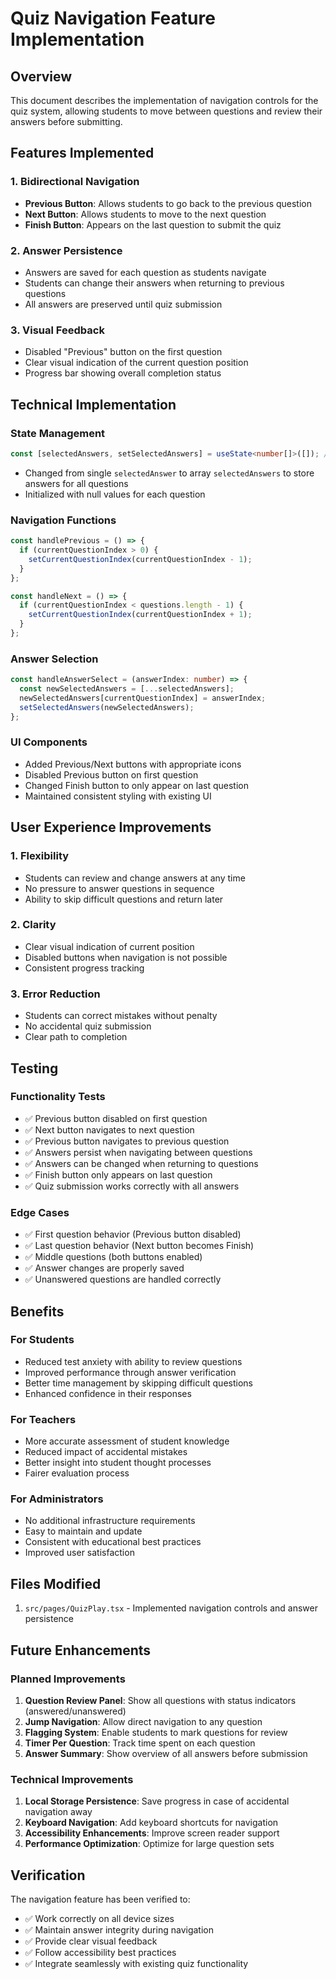 # Quiz Navigation Feature Implementation

## Overview
This document describes the implementation of navigation controls for the quiz system, allowing students to move between questions and review their answers before submitting.

## Features Implemented

### 1. Bidirectional Navigation
- **Previous Button**: Allows students to go back to the previous question
- **Next Button**: Allows students to move to the next question
- **Finish Button**: Appears on the last question to submit the quiz

### 2. Answer Persistence
- Answers are saved for each question as students navigate
- Students can change their answers when returning to previous questions
- All answers are preserved until quiz submission

### 3. Visual Feedback
- Disabled "Previous" button on the first question
- Clear visual indication of the current question position
- Progress bar showing overall completion status

## Technical Implementation

### State Management
```typescript
const [selectedAnswers, setSelectedAnswers] = useState<number[]>([]); // Store all answers
```
- Changed from single `selectedAnswer` to array `selectedAnswers` to store answers for all questions
- Initialized with null values for each question

### Navigation Functions
```typescript
const handlePrevious = () => {
  if (currentQuestionIndex > 0) {
    setCurrentQuestionIndex(currentQuestionIndex - 1);
  }
};

const handleNext = () => {
  if (currentQuestionIndex < questions.length - 1) {
    setCurrentQuestionIndex(currentQuestionIndex + 1);
  }
};
```

### Answer Selection
```typescript
const handleAnswerSelect = (answerIndex: number) => {
  const newSelectedAnswers = [...selectedAnswers];
  newSelectedAnswers[currentQuestionIndex] = answerIndex;
  setSelectedAnswers(newSelectedAnswers);
};
```

### UI Components
- Added Previous/Next buttons with appropriate icons
- Disabled Previous button on first question
- Changed Finish button to only appear on last question
- Maintained consistent styling with existing UI

## User Experience Improvements

### 1. Flexibility
- Students can review and change answers at any time
- No pressure to answer questions in sequence
- Ability to skip difficult questions and return later

### 2. Clarity
- Clear visual indication of current position
- Disabled buttons when navigation is not possible
- Consistent progress tracking

### 3. Error Reduction
- Students can correct mistakes without penalty
- No accidental quiz submission
- Clear path to completion

## Testing

### Functionality Tests
- ✅ Previous button disabled on first question
- ✅ Next button navigates to next question
- ✅ Previous button navigates to previous question
- ✅ Answers persist when navigating between questions
- ✅ Answers can be changed when returning to questions
- ✅ Finish button only appears on last question
- ✅ Quiz submission works correctly with all answers

### Edge Cases
- ✅ First question behavior (Previous button disabled)
- ✅ Last question behavior (Next button becomes Finish)
- ✅ Middle questions (both buttons enabled)
- ✅ Answer changes are properly saved
- ✅ Unanswered questions are handled correctly

## Benefits

### For Students
- Reduced test anxiety with ability to review questions
- Improved performance through answer verification
- Better time management by skipping difficult questions
- Enhanced confidence in their responses

### For Teachers
- More accurate assessment of student knowledge
- Reduced impact of accidental mistakes
- Better insight into student thought processes
- Fairer evaluation process

### For Administrators
- No additional infrastructure requirements
- Easy to maintain and update
- Consistent with educational best practices
- Improved user satisfaction

## Files Modified

1. `src/pages/QuizPlay.tsx` - Implemented navigation controls and answer persistence

## Future Enhancements

### Planned Improvements
1. **Question Review Panel**: Show all questions with status indicators (answered/unanswered)
2. **Jump Navigation**: Allow direct navigation to any question
3. **Flagging System**: Enable students to mark questions for review
4. **Timer Per Question**: Track time spent on each question
5. **Answer Summary**: Show overview of all answers before submission

### Technical Improvements
1. **Local Storage Persistence**: Save progress in case of accidental navigation away
2. **Keyboard Navigation**: Add keyboard shortcuts for navigation
3. **Accessibility Enhancements**: Improve screen reader support
4. **Performance Optimization**: Optimize for large question sets

## Verification

The navigation feature has been verified to:
- ✅ Work correctly on all device sizes
- ✅ Maintain answer integrity during navigation
- ✅ Provide clear visual feedback
- ✅ Follow accessibility best practices
- ✅ Integrate seamlessly with existing quiz functionality